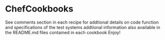 #  ChefCookbooks
See comments section in each recipe for addtional details on code function and specifications of the test systems
addtional information also available in the README.md files contained in each cookbook
Enjoy!
